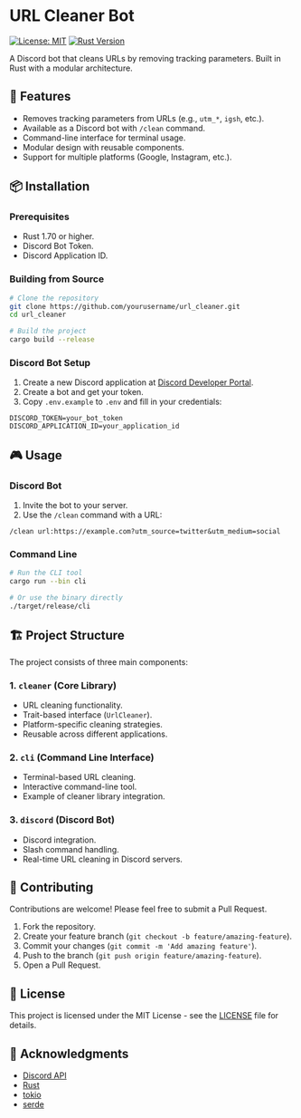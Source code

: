 # URL Cleaner Bot

[![License: MIT](https://img.shields.io/badge/License-MIT-yellow.svg)](https://opensource.org/licenses/MIT)
[![Rust Version](https://img.shields.io/badge/rust-1.70+-blue.svg)](https://www.rust-lang.org)

A Discord bot that cleans URLs by removing tracking parameters. Built in Rust with a modular architecture.

## 🚀 Features

- Removes tracking parameters from URLs (e.g., `utm_*`, `igsh`, etc.).
- Available as a Discord bot with `/clean` command.
- Command-line interface for terminal usage.
- Modular design with reusable components.
- Support for multiple platforms (Google, Instagram, etc.).

## 📦 Installation

### Prerequisites

- Rust 1.70 or higher.
- Discord Bot Token.
- Discord Application ID.

### Building from Source

```bash
# Clone the repository
git clone https://github.com/yourusername/url_cleaner.git
cd url_cleaner

# Build the project
cargo build --release
```

### Discord Bot Setup

1. Create a new Discord application at [Discord Developer Portal](https://discord.com/developers/applications).
2. Create a bot and get your token.
3. Copy `.env.example` to `.env` and fill in your credentials:
```env
DISCORD_TOKEN=your_bot_token
DISCORD_APPLICATION_ID=your_application_id
```

## 🎮 Usage

### Discord Bot

1. Invite the bot to your server.
2. Use the `/clean` command with a URL:
```
/clean url:https://example.com?utm_source=twitter&utm_medium=social
```

### Command Line

```bash
# Run the CLI tool
cargo run --bin cli

# Or use the binary directly
./target/release/cli
```

## 🏗️ Project Structure

The project consists of three main components:

### 1. `cleaner` (Core Library)
- URL cleaning functionality.
- Trait-based interface (`UrlCleaner`).
- Platform-specific cleaning strategies.
- Reusable across different applications.

### 2. `cli` (Command Line Interface)
- Terminal-based URL cleaning.
- Interactive command-line tool.
- Example of cleaner library integration.

### 3. `discord` (Discord Bot)
- Discord integration.
- Slash command handling.
- Real-time URL cleaning in Discord servers.

## 🤝 Contributing

Contributions are welcome! Please feel free to submit a Pull Request.

1. Fork the repository.
2. Create your feature branch (`git checkout -b feature/amazing-feature`).
3. Commit your changes (`git commit -m 'Add amazing feature'`).
4. Push to the branch (`git push origin feature/amazing-feature`).
5. Open a Pull Request.

## 📝 License

This project is licensed under the MIT License - see the [LICENSE](LICENSE) file for details.

## 🙏 Acknowledgments

- [Discord API](https://discord.com/developers/docs/intro)
- [Rust](https://www.rust-lang.org)
- [tokio](https://tokio.rs)
- [serde](https://serde.rs)

